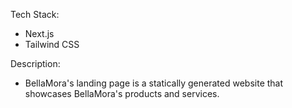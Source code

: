 Tech Stack:
 - Next.js
 - Tailwind CSS

Description:
 - BellaMora's landing page is a statically generated website that showcases BellaMora's products and services.

